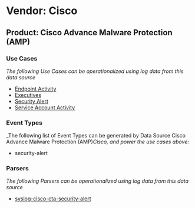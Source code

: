 Vendor: Cisco
=============
Product: Cisco Advance Malware Protection (AMP)
-----------------------------------------------

### Use Cases

_The following Use Cases can be operationalized using log data from this data source_

* [Endpoint Activity](../UseCases/usecase_endpoint_activity.md)
* [Executives](../UseCases/usecase_executives.md)
* [Security Alert](../UseCases/usecase_security_alert.md)
* [Service Account Activity](../UseCases/usecase_service_account_activity.md)


### Event Types

_The following list of Event Types can be generated by Data Source Cisco Advance Malware Protection (AMP)_Cisco, and power the use cases above:_

- security-alert


### Parsers

_The following Parsers can be operationalized using log data from this data source_

* [syslog-cisco-cta-security-alert](../Parsers/parserContent_syslog-cisco-cta-security-alert.md)
